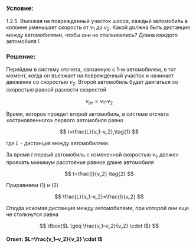 ###  Условие:

$1.2.5.$ Въезжая на поврежденный участок шоссе, каждый автомобиль в колонне уменьшает скорость от $v_1$ до $v_2$. Какой должна быть дистанция между автомобилями, чтобы они не сталкивались? Длина каждого автомобиля $l$.

###  Решение:

Перейдем в систему отсчета, связанную с $1$-м автомобилем, в тот момент, когда он въезжает на поврежденный участок и начинает движение со скоростью $v_2$. Второй автомобиль будет двигаться со скоростью равной разности скоростей

$$
v_{от}=v_1–v_2
$$

Время, которое проедет второй автомобиль, в системе отсчета «остановленного» первого автомобиля равно

$$
t=\frac{L}{v_1–v_2},\tag{1}
$$

где $L$ - дистанция между автомобилями.

За время $t$ первый автомобиль с измененной скоростью $v_2$ должен проехать минимум расстояние равное длине автомобиля

$$
t=\frac{l}{v_2} \tag{2}
$$

Приравняем $(1)$ и $(2)$

$$
\frac{L}{v_1–v_2}=\frac{l}{v_2}
$$

Откуда искомая дистанция между автомобилями, при которой они еще не столкнутся равна

$$
\fbox{$L \geq \frac{v_1–v_2}{v_2} \cdot l$}
$$

####  Ответ: $L=\frac{v_1–v_2}{v_2} \cdot l$